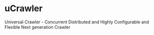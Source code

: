 # uCrawler
Universal Crawler - Concurrent Distributed and Highly Configurable and Flexible Next generation Crawler
